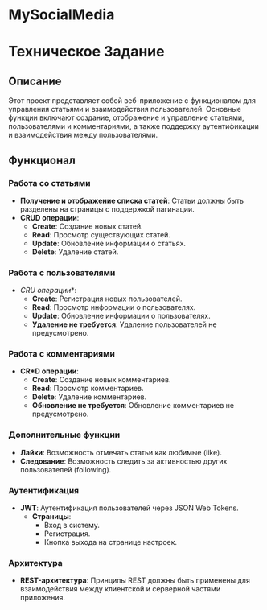# MySocialMedia
# Техническое Задание 

## Описание

Этот проект представляет собой веб-приложение с функционалом для управления статьями и взаимодействия пользователей. Основные функции включают создание, отображение и управление статьями, пользователями и комментариями, а также поддержку аутентификации и взаимодействия между пользователями.

## Функционал

### Работа со статьями
- **Получение и отображение списка статей**: Статьи должны быть разделены на страницы с поддержкой пагинации.
- **CRUD операции**:
  - **Create**: Создание новых статей.
  - **Read**: Просмотр существующих статей.
  - **Update**: Обновление информации о статьях.
  - **Delete**: Удаление статей.

### Работа с пользователями
- **CRU* операции**:
  - **Create**: Регистрация новых пользователей.
  - **Read**: Просмотр информации о пользователях.
  - **Update**: Обновление информации о пользователях.
  - **Удаление не требуется**: Удаление пользователей не предусмотрено.

### Работа с комментариями
- **CR*D операции**:
  - **Create**: Создание новых комментариев.
  - **Read**: Просмотр комментариев.
  - **Delete**: Удаление комментариев.
  - **Обновление не требуется**: Обновление комментариев не предусмотрено.

### Дополнительные функции
- **Лайки**: Возможность отмечать статьи как любимые (like).
- **Следование**: Возможность следить за активностью других пользователей (following).

### Аутентификация
- **JWT**: Аутентификация пользователей через JSON Web Tokens.
  - **Страницы**:
    - Вход в систему.
    - Регистрация.
    - Кнопка выхода на странице настроек.

### Архитектура
- **REST-архитектура**: Принципы REST должны быть применены для взаимодействия между клиентской и серверной частями приложения.

